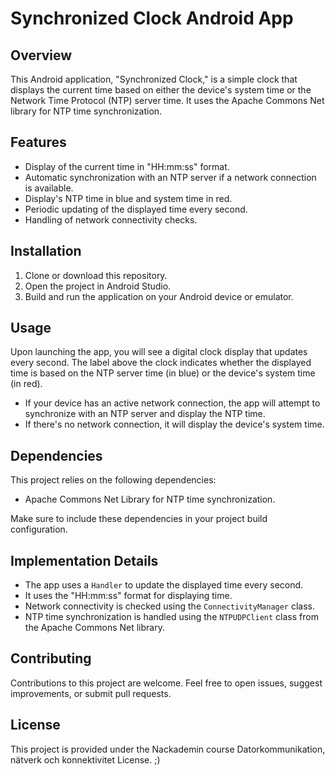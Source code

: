 # Synchronized Clock Android App

## Overview

This Android application, "Synchronized Clock," is a simple clock that displays the current time based on either the device's system time or the Network Time Protocol (NTP) server time. It uses the Apache Commons Net library for NTP time synchronization.

## Features

- Display of the current time in "HH:mm:ss" format.
- Automatic synchronization with an NTP server if a network connection is available.
- Display's NTP time in blue and system time in red.
- Periodic updating of the displayed time every second.
- Handling of network connectivity checks.

## Installation

1. Clone or download this repository.
2. Open the project in Android Studio.
3. Build and run the application on your Android device or emulator.

## Usage

Upon launching the app, you will see a digital clock display that updates every second. The label above the clock indicates whether the displayed time is based on the NTP server time (in blue) or the device's system time (in red).

- If your device has an active network connection, the app will attempt to synchronize with an NTP server and display the NTP time.
- If there's no network connection, it will display the device's system time.

## Dependencies

This project relies on the following dependencies:

- Apache Commons Net Library for NTP time synchronization.

Make sure to include these dependencies in your project build configuration.

## Implementation Details

- The app uses a `Handler` to update the displayed time every second.
- It uses the "HH:mm:ss" format for displaying time.
- Network connectivity is checked using the `ConnectivityManager` class.
- NTP time synchronization is handled using the `NTPUDPClient` class from the Apache Commons Net library.

## Contributing

Contributions to this project are welcome. Feel free to open issues, suggest improvements, or submit pull requests.

## License

This project is provided under the Nackademin course Datorkommunikation, nätverk och konnektivitet License.  ;)  
